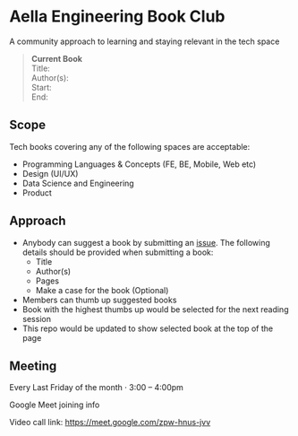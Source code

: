 # Aella Engineering Book Club

A community approach to learning and staying relevant in the tech space


> **Current Book** <br>
Title: <br>
Author(s): <br>
Start: <br>
End: <br>
>>>


## Scope
Tech books covering any of the following spaces are acceptable:
- Programming Languages & Concepts (FE, BE, Mobile, Web etc)
- Design (UI/UX)
- Data Science and Engineering
- Product

## Approach
- Anybody can suggest a book by submitting an [issue](https://github.com/aellacredit/bookclub/issues). The following details should be provided when submitting a book:
    - Title
    - Author(s)
    - Pages
    - Make a case for the book (Optional)
- Members can thumb up suggested books
- Book with the highest thumbs up would be selected for the next reading session
- This repo would be updated to show selected book at the top of the page

## Meeting
Every Last Friday of the month · 3:00 – 4:00pm

Google Meet joining info

Video call link: https://meet.google.com/zpw-hnus-jvv

